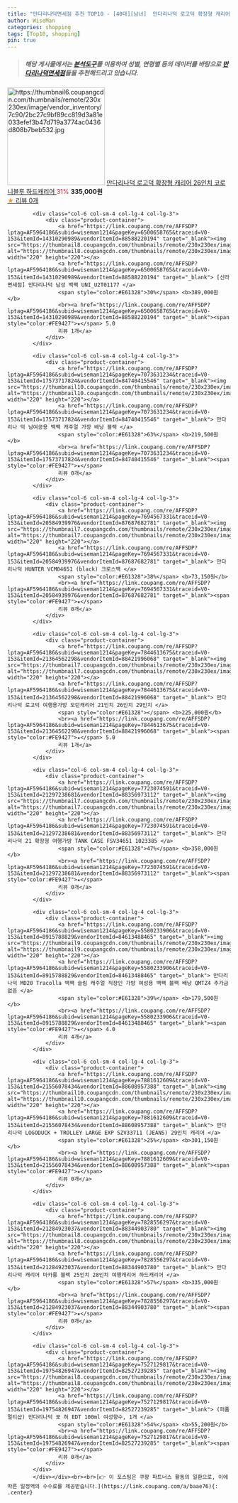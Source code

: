 ```yaml
---
title: "만다리나덕면세점 추천 TOP10 - [40대][남녀]  만다리나덕 로고덕 확장형 캐리어 26인치 코로니블루 하드캐리어 "
author: WiseMan
categories: shopping
tags: [Top10, shopping]
pin: true
---
```


> ##### 해당 게시물에서는 [**분석도구**](https://itemscout.io/)를 이용하여 **성별**, **연령별** 등의 데이터를 바탕으로 [**만다리나덕면세점**](https://link.coupang.com/a/baae76)들을 추천해드리고 있습니다.
<div class="container"><div class="row">
            <div class="col-6 col-sm-4 col-lg-4 col-lg-3">
                <div class="product-container">
                    <a href="https://link.coupang.com/re/AFFSDP?lptag=AF5964186&subid=wiseman1214&pageKey=7828556304&traceid=V0-153&itemId=21284923050&vendorItemId=88344903823" target="_blank"><img src="https://thumbnail6.coupangcdn.com/thumbnails/remote/230x230ex/image/vendor_inventory/7c90/2bc27c9bf89cc819d3a81e033efef3b47d719a3774ac0436d808b7beb532.jpg" alt="https://thumbnail6.coupangcdn.com/thumbnails/remote/230x230ex/image/vendor_inventory/7c90/2bc27c9bf89cc819d3a81e033efef3b47d719a3774ac0436d808b7beb532.jpg" width="220" height="220"></a>
                    <a href="https://link.coupang.com/re/AFFSDP?lptag=AF5964186&subid=wiseman1214&pageKey=7828556304&traceid=V0-153&itemId=21284923050&vendorItemId=88344903823" target="_blank"> 만다리나덕 로고덕 확장형 캐리어 26인치 코로니블루 하드캐리어 </a>
                    <span style="color:#E61328">31%</span> <b>335,000원</b>
                    <br><a href="https://link.coupang.com/re/AFFSDP?lptag=AF5964186&subid=wiseman1214&pageKey=7828556304&traceid=V0-153&itemId=21284923050&vendorItemId=88344903823" target="_blank"><span style="color:#FE9427">★</span> 
                    리뷰 0개</a>
                </div>
            </div>
            
            <div class="col-6 col-sm-4 col-lg-4 col-lg-3">
                <div class="product-container">
                    <a href="https://link.coupang.com/re/AFFSDP?lptag=AF5964186&subid=wiseman1214&pageKey=6500658765&traceid=V0-153&itemId=14310290989&vendorItemId=88588220194" target="_blank"><img src="https://thumbnail8.coupangcdn.com/thumbnails/remote/230x230ex/image/vendor_inventory/a5b3/74acaea0310b523d8c5025f92d1739a1e0e30627e2df486aed819356f83e.png" alt="https://thumbnail8.coupangcdn.com/thumbnails/remote/230x230ex/image/vendor_inventory/a5b3/74acaea0310b523d8c5025f92d1739a1e0e30627e2df486aed819356f83e.png" width="220" height="220"></a>
                    <a href="https://link.coupang.com/re/AFFSDP?lptag=AF5964186&subid=wiseman1214&pageKey=6500658765&traceid=V0-153&itemId=14310290989&vendorItemId=88588220194" target="_blank"> [신라면세점] 만다리나덕 남성 백팩 UNI_U2T01177 </a>
                    <span style="color:#E61328">30%</span> <b>389,000원</b>
                    <br><a href="https://link.coupang.com/re/AFFSDP?lptag=AF5964186&subid=wiseman1214&pageKey=6500658765&traceid=V0-153&itemId=14310290989&vendorItemId=88588220194" target="_blank"><span style="color:#FE9427">★</span> 5.0
                    리뷰 1개</a>
                </div>
            </div>
            
            <div class="col-6 col-sm-4 col-lg-4 col-lg-3">
                <div class="product-container">
                    <a href="https://link.coupang.com/re/AFFSDP?lptag=AF5964186&subid=wiseman1214&pageKey=7073631234&traceid=V0-153&itemId=17573717824&vendorItemId=84740415546" target="_blank"><img src="https://thumbnail10.coupangcdn.com/thumbnails/remote/230x230ex/image/vendor_inventory/6133/8022018939636cb4465e19c8fb8fccc2c5a34c9a58526036aff1f572bfb3.jpg" alt="https://thumbnail10.coupangcdn.com/thumbnails/remote/230x230ex/image/vendor_inventory/6133/8022018939636cb4465e19c8fb8fccc2c5a34c9a58526036aff1f572bfb3.jpg" width="220" height="220"></a>
                    <a href="https://link.coupang.com/re/AFFSDP?lptag=AF5964186&subid=wiseman1214&pageKey=7073631234&traceid=V0-153&itemId=17573717824&vendorItemId=84740415546" target="_blank"> 만다리나 덕 남여공용 백팩 캐주얼 가장 배낭 블랙 </a>
                    <span style="color:#E61328">63%</span> <b>219,500원</b>
                    <br><a href="https://link.coupang.com/re/AFFSDP?lptag=AF5964186&subid=wiseman1214&pageKey=7073631234&traceid=V0-153&itemId=17573717824&vendorItemId=84740415546" target="_blank"><span style="color:#FE9427">★</span> 
                    리뷰 0개</a>
                </div>
            </div>
            
            <div class="col-6 col-sm-4 col-lg-4 col-lg-3">
                <div class="product-container">
                    <a href="https://link.coupang.com/re/AFFSDP?lptag=AF5964186&subid=wiseman1214&pageKey=7694567331&traceid=V0-153&itemId=20584939976&vendorItemId=87687682781" target="_blank"><img src="https://thumbnail7.coupangcdn.com/thumbnails/remote/230x230ex/image/vendor_inventory/9f7f/44bf25b697466db6e6381885dc896aa33c011f6639585e19a5e4596ddf1f.jpg" alt="https://thumbnail7.coupangcdn.com/thumbnails/remote/230x230ex/image/vendor_inventory/9f7f/44bf25b697466db6e6381885dc896aa33c011f6639585e19a5e4596ddf1f.jpg" width="220" height="220"></a>
                    <a href="https://link.coupang.com/re/AFFSDP?lptag=AF5964186&subid=wiseman1214&pageKey=7694567331&traceid=V0-153&itemId=20584939976&vendorItemId=87687682781" target="_blank"> 만다리나덕 HUNTER VCM04651 (black) 크로스백 </a>
                    <span style="color:#E61328">38%</span> <b>73,150원</b>
                    <br><a href="https://link.coupang.com/re/AFFSDP?lptag=AF5964186&subid=wiseman1214&pageKey=7694567331&traceid=V0-153&itemId=20584939976&vendorItemId=87687682781" target="_blank"><span style="color:#FE9427">★</span> 
                    리뷰 0개</a>
                </div>
            </div>
            
            <div class="col-6 col-sm-4 col-lg-4 col-lg-3">
                <div class="product-container">
                    <a href="https://link.coupang.com/re/AFFSDP?lptag=AF5964186&subid=wiseman1214&pageKey=7844613675&traceid=V0-153&itemId=21364562298&vendorItemId=88421996068" target="_blank"><img src="https://thumbnail7.coupangcdn.com/thumbnails/remote/230x230ex/image/vendor_inventory/044b/57e00d0aeb81c18955277859ac5d2dba507a77255ae5b74271ad470ce5f7.jpg" alt="https://thumbnail7.coupangcdn.com/thumbnails/remote/230x230ex/image/vendor_inventory/044b/57e00d0aeb81c18955277859ac5d2dba507a77255ae5b74271ad470ce5f7.jpg" width="220" height="220"></a>
                    <a href="https://link.coupang.com/re/AFFSDP?lptag=AF5964186&subid=wiseman1214&pageKey=7844613675&traceid=V0-153&itemId=21364562298&vendorItemId=88421996068" target="_blank"> 만다리나덕 로고덕 여행용가방 모던캐리어 21인치 26인치 29인치 </a>
                    <span style="color:#E61328"></span> <b>225,000원</b>
                    <br><a href="https://link.coupang.com/re/AFFSDP?lptag=AF5964186&subid=wiseman1214&pageKey=7844613675&traceid=V0-153&itemId=21364562298&vendorItemId=88421996068" target="_blank"><span style="color:#FE9427">★</span> 5.0
                    리뷰 1개</a>
                </div>
            </div>
            
            <div class="col-6 col-sm-4 col-lg-4 col-lg-3">
                <div class="product-container">
                    <a href="https://link.coupang.com/re/AFFSDP?lptag=AF5964186&subid=wiseman1214&pageKey=7723074591&traceid=V0-153&itemId=21297238681&vendorItemId=88356973112" target="_blank"><img src="https://thumbnail7.coupangcdn.com/thumbnails/remote/230x230ex/image/vendor_inventory/3246/2637e71cd17f21e67f5dba6f72ec99dcfa7e91ff084b493417ad2853cb57.jpg" alt="https://thumbnail7.coupangcdn.com/thumbnails/remote/230x230ex/image/vendor_inventory/3246/2637e71cd17f21e67f5dba6f72ec99dcfa7e91ff084b493417ad2853cb57.jpg" width="220" height="220"></a>
                    <a href="https://link.coupang.com/re/AFFSDP?lptag=AF5964186&subid=wiseman1214&pageKey=7723074591&traceid=V0-153&itemId=21297238681&vendorItemId=88356973112" target="_blank"> 만다리나덕 21 확장형 여행가방 TANK CASE FSV34651 1023385 </a>
                    <span style="color:#E61328">47%</span> <b>358,000원</b>
                    <br><a href="https://link.coupang.com/re/AFFSDP?lptag=AF5964186&subid=wiseman1214&pageKey=7723074591&traceid=V0-153&itemId=21297238681&vendorItemId=88356973112" target="_blank"><span style="color:#FE9427">★</span> 
                    리뷰 0개</a>
                </div>
            </div>
            
            <div class="col-6 col-sm-4 col-lg-4 col-lg-3">
                <div class="product-container">
                    <a href="https://link.coupang.com/re/AFFSDP?lptag=AF5964186&subid=wiseman1214&pageKey=5580233906&traceid=V0-153&itemId=8915788829&vendorItemId=84613488465" target="_blank"><img src="https://thumbnail9.coupangcdn.com/thumbnails/remote/230x230ex/image/vendor_inventory/340b/bc65ed02c572b6bc13c19ffd5e9a74ff1a90c31a39764c4df246e4acf3cf.jpg" alt="https://thumbnail9.coupangcdn.com/thumbnails/remote/230x230ex/image/vendor_inventory/340b/bc65ed02c572b6bc13c19ffd5e9a74ff1a90c31a39764c4df246e4acf3cf.jpg" width="220" height="220"></a>
                    <a href="https://link.coupang.com/re/AFFSDP?lptag=AF5964186&subid=wiseman1214&pageKey=5580233906&traceid=V0-153&itemId=8915788829&vendorItemId=84613488465" target="_blank"> 만다리나덕 MD20 Tracolla 백팩 슬림 캐주얼 직장인 가방 여성용 백팩 블랙 배낭 QMTZ4 추가금 없음 </a>
                    <span style="color:#E61328">39%</span> <b>179,500원</b>
                    <br><a href="https://link.coupang.com/re/AFFSDP?lptag=AF5964186&subid=wiseman1214&pageKey=5580233906&traceid=V0-153&itemId=8915788829&vendorItemId=84613488465" target="_blank"><span style="color:#FE9427">★</span> 4.0
                    리뷰 4개</a>
                </div>
            </div>
            
            <div class="col-6 col-sm-4 col-lg-4 col-lg-3">
                <div class="product-container">
                    <a href="https://link.coupang.com/re/AFFSDP?lptag=AF5964186&subid=wiseman1214&pageKey=7881612609&traceid=V0-153&itemId=21556078434&vendorItemId=88608957388" target="_blank"><img src="https://thumbnail10.coupangcdn.com/thumbnails/remote/230x230ex/image/vendor_inventory/c90e/93e39e5a77d1871d956b6c71169711699dfdbf40348bdf332991a8b160ac.jpg" alt="https://thumbnail10.coupangcdn.com/thumbnails/remote/230x230ex/image/vendor_inventory/c90e/93e39e5a77d1871d956b6c71169711699dfdbf40348bdf332991a8b160ac.jpg" width="220" height="220"></a>
                    <a href="https://link.coupang.com/re/AFFSDP?lptag=AF5964186&subid=wiseman1214&pageKey=7881612609&traceid=V0-153&itemId=21556078434&vendorItemId=88608957388" target="_blank"> 만다리나덕 LOGODUCK + TROLLEY LARGE EXP SZV33711 (JEANS) 29인치 캐리어 </a>
                    <span style="color:#E61328">25%</span> <b>301,150원</b>
                    <br><a href="https://link.coupang.com/re/AFFSDP?lptag=AF5964186&subid=wiseman1214&pageKey=7881612609&traceid=V0-153&itemId=21556078434&vendorItemId=88608957388" target="_blank"><span style="color:#FE9427">★</span> 
                    리뷰 0개</a>
                </div>
            </div>
            
            <div class="col-6 col-sm-4 col-lg-4 col-lg-3">
                <div class="product-container">
                    <a href="https://link.coupang.com/re/AFFSDP?lptag=AF5964186&subid=wiseman1214&pageKey=7828556297&traceid=V0-153&itemId=21284923037&vendorItemId=88344903780" target="_blank"><img src="https://thumbnail8.coupangcdn.com/thumbnails/remote/230x230ex/image/vendor_inventory/95db/68c86b7b7b2a52b0dac2060bbf84e23b0b8ef7303502a552630606242b3b.png" alt="https://thumbnail8.coupangcdn.com/thumbnails/remote/230x230ex/image/vendor_inventory/95db/68c86b7b7b2a52b0dac2060bbf84e23b0b8ef7303502a552630606242b3b.png" width="220" height="220"></a>
                    <a href="https://link.coupang.com/re/AFFSDP?lptag=AF5964186&subid=wiseman1214&pageKey=7828556297&traceid=V0-153&itemId=21284923037&vendorItemId=88344903780" target="_blank"> 만다리나덕 캐리어 마카롱 블랙 25인치 28인치 여행캐리어 하드캐리어 </a>
                    <span style="color:#E61328">57%</span> <b>335,000원</b>
                    <br><a href="https://link.coupang.com/re/AFFSDP?lptag=AF5964186&subid=wiseman1214&pageKey=7828556297&traceid=V0-153&itemId=21284923037&vendorItemId=88344903780" target="_blank"><span style="color:#FE9427">★</span> 
                    리뷰 0개</a>
                </div>
            </div>
            
            <div class="col-6 col-sm-4 col-lg-4 col-lg-3">
                <div class="product-container">
                    <a href="https://link.coupang.com/re/AFFSDP?lptag=AF5964186&subid=wiseman1214&pageKey=7527129817&traceid=V0-153&itemId=19754826947&vendorItemId=82527239285" target="_blank"><img src="https://thumbnail8.coupangcdn.com/thumbnails/remote/230x230ex/image/vendor_inventory/0a21/e70253eac19bebbbec54a456cc4605a73dab636fcf881c272d6e9fbc83de.jpg" alt="https://thumbnail8.coupangcdn.com/thumbnails/remote/230x230ex/image/vendor_inventory/0a21/e70253eac19bebbbec54a456cc4605a73dab636fcf881c272d6e9fbc83de.jpg" width="220" height="220"></a>
                    <a href="https://link.coupang.com/re/AFFSDP?lptag=AF5964186&subid=wiseman1214&pageKey=7527129817&traceid=V0-153&itemId=19754826947&vendorItemId=82527239285" target="_blank"> (퍼퓸멀티샵) 만다리나덕 포 허 EDT 100ml 여성향수, 1개 </a>
                    <span style="color:#E61328">54%</span> <b>55,200원</b>
                    <br><a href="https://link.coupang.com/re/AFFSDP?lptag=AF5964186&subid=wiseman1214&pageKey=7527129817&traceid=V0-153&itemId=19754826947&vendorItemId=82527239285" target="_blank"><span style="color:#FE9427">★</span> 
                    리뷰 0개</a>
                </div>
            </div>
            </div></div><br><br>[👉 이 포스팅은 쿠팡 파트너스 활동의 일환으로, 이에 따른 일정액의 수수료를 제공받습니다.](https://link.coupang.com/a/baae76){: .center}